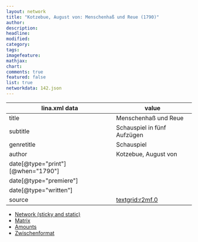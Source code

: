 ```yaml
---
layout: network
title: "Kotzebue, August von: Menschenhaß und Reue (1790)"
author:
description:
headline:
modified:
category:
tags:
imagefeature: 
mathjax: 
chart: 
comments: true
featured: false
list: true
networkdata: 142.json
---
```

lina.xml data  | value
------------- | -------------
title|Menschenhaß und Reue
subtitle|Schauspiel in fünf Aufzügen
genretitle|Schauspiel
author|Kotzebue, August von
date[@type="print"][@when="1790"]|
date[@type="premiere"]|
date[@type="written"]|
source|[textgrid:r2mf.0](https://textgridlab.org/1.0/tgcrud-public/rest/textgrid:r2mf.0/data)



* [Network (sticky and static)](/network142)
* [Matrix](/matrix142)
* [Amounts](/amounts142)
* [Zwischenformat](/lina142 )
